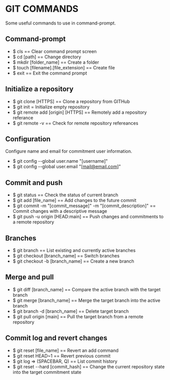 # GIT COMMANDS

Some useful commands to use in command-prompt.


## Command-prompt

* $ cls == Clear command prompt screen
* $ cd [path] == Change directory
* $ mkdir [folder_name] == Create a folder
* $ touch [filename].[file_extension] == Create file
* $ exit == Exit the command prompt


## Initialize a repository

* $ git clone [HTTPS] == Clone a repository from GITHub
* $ git init = Initialize empty repository
* $ git remote add [origin] [HTTPS] == Remotely add a repository referance
* $ git remote -v == Check for remote repository refereances


## Configuration

Configure name and email for commitment user information.

* $ git config --global user.name "[username]"
* $ git config --global user.email "[mail@email.com]"


## Commit and push

* $ git status == Check the status of current branch
* $ git add [file_name] == Add changes to the future commit
* $ git commit -m "[commit_message]" -m "[commit_description]" == Commit changes with a descriptive message
* $ git push -u origin [HEAD:main] == Push changes and commitments to a remote repository


## Branches

* $ git branch == List existing and currently active branches
* $ git checkout [branch_name] == Switch branches
* $ git checkout -b [branch_name] == Create a new branch


## Merge and pull

* $ git diff [branch_name] == Compare the active branch with the target branch
* $ git merge [branch_name] == Merge the target branch into the active branch
* $ git branch -d [branch_name] == Delete target branch
* $ git pull origin [main] == Pull the target branch from a remote repository


## Commit log and revert changes

* $ git reset [file_name] == Revert an add command
* $ git reset HEAD~1 == Revert previous commit
* $ git log => (SPACEBAR, Q) == List commit history
* $ git reset --hard [commit_hash] == Change the current repository state into the target commitment state
